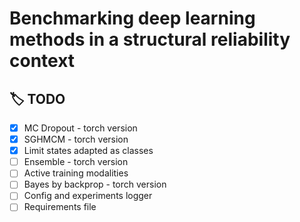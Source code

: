 # Benchmarking deep learning methods in a structural reliability context


## :label: TODO 

- [x] MC Dropout - torch version
- [x] SGHMCM - torch version
- [x] Limit states adapted as classes
- [ ] Ensemble - torch version
- [ ] Active training modalities
- [ ] Bayes by backprop - torch version
- [ ] Config and experiments logger 
- [ ] Requirements file